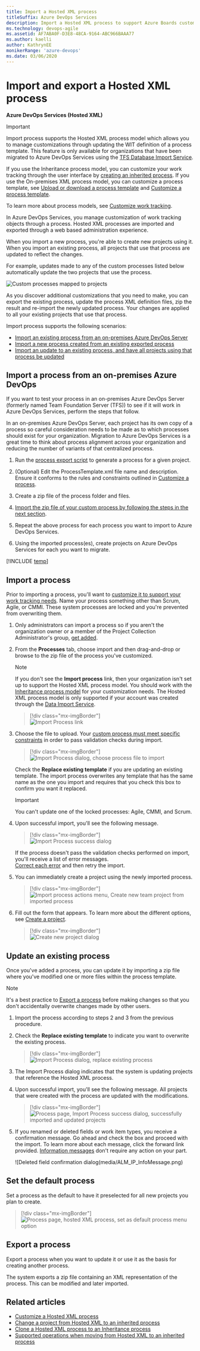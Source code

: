 ```yaml
---
title: Import a Hosted XML process 
titleSuffix: Azure DevOps Services     
description: Import a Hosted XML process to support Azure Boards customization in Azure DevOps Services 
ms.technology: devops-agile
ms.assetid: AF7ABA0F-D3E8-48CA-9164-ABC966BAAA77
ms.author: kaelli
author: KathrynEE
monikerRange: 'azure-devops'
ms.date: 03/06/2020
---
```


# Import and export a Hosted XML process  

**Azure DevOps Services (Hosted XML)**

> [!IMPORTANT]  
> Import process supports the Hosted XML process model which allows you to manage customizations through updating the WIT definition of a process template. This feature is only available for organizations that have been migrated to Azure DevOps Services using the [TFS Database Import Service](https://aka.ms/TFSDataImport).  
>
> If you use the Inheritance process model, you can customize your work tracking through the user interface by [creating an inherited process](../manage-process.md). If you use the On-premises XML process model, you can customize a process template, see [Upload or download a process template](../../../../boards/work-items/guidance/manage-process-templates.md) and [Customize a process template](../../../../reference/process-templates/customize-process.md).
>
> To learn more about process models, see [Customize work tracking](../../../../reference/customize-work.md). 

In Azure DevOps Services, you manage customization of work tracking objects through a process.
Hosted XML processes are imported and exported through a web based administration experience. 

When you import a new process, you're able to create new projects using it.  
When you import an existing process, all projects that use that process are updated to reflect the changes. 

For example, updates made to any of the custom processes listed below automatically update the two projects that use the process.
 
![Custom processes mapped to projects](media/ALM_IP_ProcessUse.png)

As you discover additional customizations that you need to make, you can export the existing process, update the process XML definition files, 
zip the result and re-import the newly updated process. Your changes are applied to all your existing projects that use that process.    

Import process supports the following scenarios:   
*   [Import an existing process from an on-premises Azure DevOps Server](#import-from-TFS)  
*   [Import a new process created from an existing exported process](#import-process)  
*   [Import an update to an existing process, and have all projects using that process be updated](#update-process)  

<a id="import-from-TFS">  </a>

## Import a process from an on-premises Azure DevOps 

If you want to test your process in an on-premises Azure DevOps Server (formerly named Team Foundation Server (TFS)) to see if it will work in Azure DevOps Services, perform the steps that follow.

In an on-premises Azure DevOps Server, each project has its own copy of a process so careful consideration needs to be made as to which processes should exist for your organization. 
Migration to Azure DevOps Services is a great time to think about process alignment across your organization and reducing the number of variants of that centralized process.  
 
1.  Run the [process export script](customize-process.md#open-process-wit) to generate a process for a given project.   

2.  (Optional) Edit the ProcessTemplate.xml file name and description. Ensure it conforms to the rules and constraints outlined in [Customize a process](customize-process.md).

3.  Create a zip file of the process folder and files.  

4.  [Import the zip file of your custom process by following the steps in the next section](#import-process).  

5.  Repeat the above process for each process you want to import to Azure DevOps Services.

6.  Using the imported process(es), create projects on Azure DevOps Services for each you want to migrate. 

<a id="open-process-wit">  </a>

[!INCLUDE [temp](../../includes/open-process-admin-context-ts-only.md)]

<a id="import-process">  </a>

## Import a process

Prior to importing a process, you'll want to [customize it to support your work tracking needs](customize-process.md). 
Name your process something other than Scrum, Agile, or CMMI. These system processes are locked and you're prevented from overwriting them.   

1. Only administrators can import a process so if you aren't the organization owner or a member of the Project Collection Administrator's group, [get added](../../../security/set-project-collection-level-permissions.md).  

2.  From the **Processes** tab, choose import and then drag-and-drop or browse to the zip file of the process you've customized.  
  
    > [!NOTE]    
    > If you don't see the **Import process** link, then your organization isn't set up to support the Hosted XML process model. You should work with the [Inheritance process model](../manage-process.md) for your customization needs. The Hosted XML process model is only supported if your account was created through the [Data Import Service](https://aka.ms/TFSDataImport).

	> [!div class="mx-imgBorder"]  
	> ![Import Process link ](media/import-process-import-link.png)

3.  Choose the file to upload. Your [custom process must meet specific constraints](customize-process.md) in order to pass validation checks during import.  

	> [!div class="mx-imgBorder"]  
	> ![Import Process dialog, choose process file to import](media/import-process-dialog.png)

	Check the **Replace existing template** if you are updating an existing template. The import process overwrites any template that has the same name as the one you import and requires that you check this box to confirm you want it replaced.

	> [!IMPORTANT]  
	> You can't update one of the locked processes: Agile, CMMI, and Scrum.  

3.  Upon successful import, you'll see the following message.  

	> [!div class="mx-imgBorder"]  
	> ![Import Process success dialog](media/import-process-success-dialog.png)

    If the process doesn't pass the validation checks performed on import, you'll receive a list of error messages.  
    [Correct each error](resolve-errors.md) and then retry the import. 

4.  You can immediately create a project using the newly imported process. 

	> [!div class="mx-imgBorder"]  
	> ![Import process actions menu, Create new team project from imported process](media/import-process-new-team-project.png)

5. Fill out the form that appears. To learn more about the different options, see [Create a project](../../../projects/create-project.md).

	> [!div class="mx-imgBorder"]  
	> ![Create new project dialog](media/create-project-from-hosted.png)


<a id="update-process">  </a>

## Update an existing process

Once you've added a process, you can update it by importing a zip file where you've modified one or more files within the process template.

> [!NOTE]    
>It's a best practice to [Export a process](#export-process) before making changes so that you don't accidentally overwrite changes made by other users.

1.  Import the process according to steps 2 and 3 from the previous procedure.     

2.  Check the **Replace existing template** to indicate you want to overwrite the existing process.   

	> [!div class="mx-imgBorder"]  
	> ![Import Process dialog, replace existing process](media/import-replace-process.png)

3.  The Import Process dialog indicates that the system is updating projects that reference the Hosted XML process.    

4.  Upon successful import, you'll see the following message. All projects that were created with the process are updated with the modifications. 

	> [!div class="mx-imgBorder"]  
	> ![Process page, Import Process success dialog, successfully imported and updated projects](media/import-process-successful-dialog.png)

5.  If you renamed or deleted fields or work item types, you receive a confirmation message.
    Go ahead and check the box and proceed with the import. To learn more about each message, click the forward link provided. 
    [Information messages](resolve-errors.md#info-only) don't require any action on your part.  

	![Deleted field confirmation dialog(media/ALM_IP_InfoMessage.png)  


<a id="default-process">  </a>

## Set the default process

Set a process as the default to have it preselected for all new projects you plan to create.  

> [!div class="mx-imgBorder"]  
> ![Process page, hosted XML process, set as default process menu option](media/set-default-process.png) 

<a id="export-process">  </a>

## Export a process

Export a process when you want to update it or use it as the basis for creating another process. 

The system exports a zip file containing an XML representation of the process.  This can be modified and later imported.  

## Related articles

- [Customize a Hosted XML process](customize-process.md)
- [Change a project from Hosted XML to an inherited process](../change-process-from-hosted-to-inherited.md)
- [Clone a Hosted XML process to an Inheritance process](../upgrade-hosted-to-inherited.md)
- [Supported operations when moving from Hosted XML to an inherited process](../upgrade-support-hosted-to-inherited.md)


